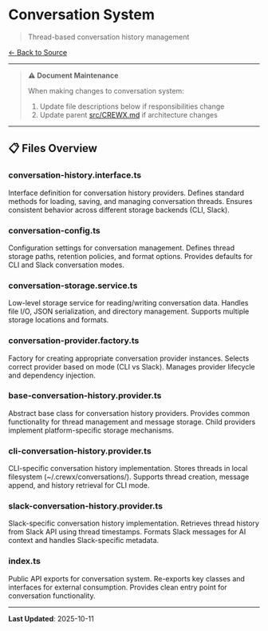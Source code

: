 # Conversation System

> Thread-based conversation history management

[← Back to Source](../CREWX.md)

---

> **⚠️ Document Maintenance**
>
> When making changes to conversation system:
> 1. Update file descriptions below if responsibilities change
> 2. Update parent [src/CREWX.md](../CREWX.md) if architecture changes

---

## 📋 Files Overview

### **conversation-history.interface.ts**
Interface definition for conversation history providers.
Defines standard methods for loading, saving, and managing conversation threads.
Ensures consistent behavior across different storage backends (CLI, Slack).

### **conversation-config.ts**
Configuration settings for conversation management.
Defines thread storage paths, retention policies, and format options.
Provides defaults for CLI and Slack conversation modes.

### **conversation-storage.service.ts**
Low-level storage service for reading/writing conversation data.
Handles file I/O, JSON serialization, and directory management.
Supports multiple storage locations and formats.

### **conversation-provider.factory.ts**
Factory for creating appropriate conversation provider instances.
Selects correct provider based on mode (CLI vs Slack).
Manages provider lifecycle and dependency injection.

### **base-conversation-history.provider.ts**
Abstract base class for conversation history providers.
Provides common functionality for thread management and message storage.
Child providers implement platform-specific storage mechanisms.

### **cli-conversation-history.provider.ts**
CLI-specific conversation history implementation.
Stores threads in local filesystem (~/.crewx/conversations/).
Supports thread creation, message append, and history retrieval for CLI mode.

### **slack-conversation-history.provider.ts**
Slack-specific conversation history implementation.
Retrieves thread history from Slack API using thread timestamps.
Formats Slack messages for AI context and handles Slack-specific metadata.

### **index.ts**
Public API exports for conversation system.
Re-exports key classes and interfaces for external consumption.
Provides clean entry point for conversation functionality.

---

**Last Updated**: 2025-10-11
